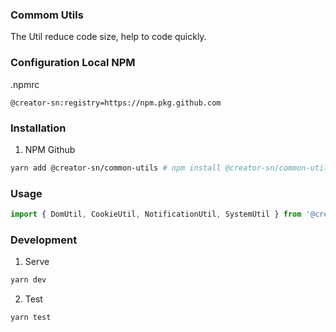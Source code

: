 ### Commom Utils

The Util reduce code size, help to code quickly.


### Configuration Local NPM 

.npmrc
``` properties
@creator-sn:registry=https://npm.pkg.github.com
```

### Installation

1. NPM Github
``` sh
yarn add @creator-sn/common-utils # npm install @creator-sn/common-utils
```


### Usage

```js
import { DomUtil, CookieUtil, NotificationUtil, SystemUtil } from '@creator-sn/common-utils';
```

### Development

1. Serve
``` sh
yarn dev
```

2. Test
``` sh
yarn test
```
